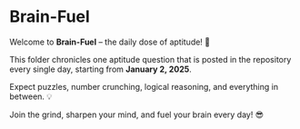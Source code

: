 # Brain-Fuel

Welcome to **Brain-Fuel** – the daily dose of aptitude! 🚀  

This folder chronicles one aptitude question that is posted in the repository every single day, starting from **January 2, 2025**.  

Expect puzzles, number crunching, logical reasoning, and everything in between. 💡  

Join the grind, sharpen your mind, and fuel your brain every day! 😎
